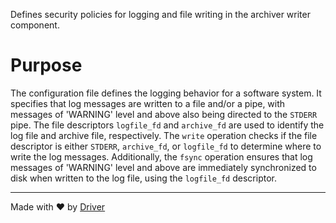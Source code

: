 <!--------------------------------------------------------------------------------->
<!-- IMPORTANT: This file is auto-generated by Driver (https://driver.ai). -------->
<!-- Manual edits may be overwritten on future commits. --------------------------->
<!--------------------------------------------------------------------------------->

Defines security policies for logging and file writing in the archiver writer component.

# Purpose
The configuration file defines the logging behavior for a software system. It specifies that log messages are written to a file and/or a pipe, with messages of 'WARNING' level and above also being directed to the `STDERR` pipe. The file descriptors `logfile_fd` and `archive_fd` are used to identify the log file and archive file, respectively. The `write` operation checks if the file descriptor is either `STDERR`, `archive_fd`, or `logfile_fd` to determine where to write the log messages. Additionally, the `fsync` operation ensures that log messages of 'WARNING' level and above are immediately synchronized to disk when written to the log file, using the `logfile_fd` descriptor.

---
Made with ❤️ by [Driver](https://www.driver.ai/)